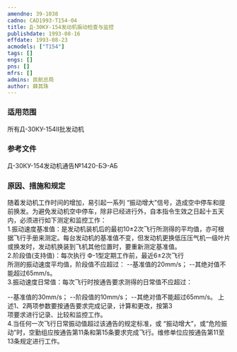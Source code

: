 ```yaml
---
amendno: 39-1038  
cadno: CAD1993-T154-04  
title: Д-30КУ-154发动机振动检查与监控  
publishdate: 1993-08-16  
effdate: 1993-08-23  
acmodels: ["T154"]  
tags: []  
engs: []  
pns: []  
mfrs: []  
admins: 民航总局  
author: 薛其珠  
---
```

  
### 适用范围  
所有Д-30КУ-154Ⅱ批发动机  
  
<!--more-->  
### 参考文件  
  Д-30КУ-154发动机通告№1420-БЭ-АБ  
  
### 原因、措施和规定  

  随着发动机工作时间的增加，易引起一系列 “振动增大”信号，造成空中停车和提前换发。为避免发动机空中停车，除非已经进行外，自本指令生效之日起十五天内，必须进行如下测定和监控工作：  
  1.振动速度基准值：是发动机装机后的最初10±2次飞行所测得的平均值，亦可根据飞行手册来测定。每台发动机的基准值不变，但发动机更换低压压气机一级叶片或换发时，发动机换装到飞机其他位置时，要重新测定基准值。  
  2.阶段值(支持值)：每次执行 Ф-1型定期工作前，最近6±2次飞行  
所测的振动速度平均值，阶段值不应超过： --基准值的20mm/s； --其绝对值不能超过65mm/s。  
  3.振动速度日常值：每次飞行时按通告要求测得的日常值不应超过：  
  
--基准值的30mm/s； --阶段值的10mm/s； --其绝对值不能超过65mm/s。      上述1、2两项参数要按通告要求完成记录，计算和更改，按第3  
项要求进行记录、比较和监控工作。  
  4.当任何一次飞行日常振动值超过该通告的规定标准，或 “振动增大”，或“危险振动”时，空勤组应按通告第11条和第15条要求完成飞行。维修单位应按通告第11至13条规定进行工作。  
